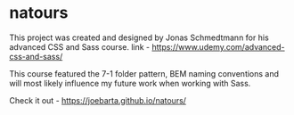 # natours

This project was created and designed by Jonas Schmedtmann for his advanced CSS and Sass course.
link - https://www.udemy.com/advanced-css-and-sass/ 

This course featured the 7-1 folder pattern, BEM naming conventions and will most likely influence my future work when working with Sass.

Check it out - https://joebarta.github.io/natours/
